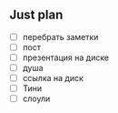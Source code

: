 ## Just plan
- [ ] перебрать заметки
- [ ] пост
- [ ] презентация на диске 
- [ ] душа
- [ ] ссылка на диск
- [ ] Тини
- [ ] слоули
